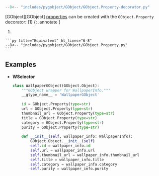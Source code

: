 ```py title="Canonical implementation" hl_lines="13 17 21"
--8<-- "includes/pygobject/GObject/GObject.Property-decorator.py"
```

[GObject][GObject] [properties](https://api.pygobject.gnome.org/GObject-2.0/class-Property.html) can be created with the `GObject.Property` decorator: (1)
{: .annotate }

1.  

    ```py title="Equivalent" hl_lines="6-8"
    --8<-- "includes/pygobject/GObject/GObject.Property.py"
    ```

## Examples

<div class="grid cards" markdown>

-   **WSelector**

    ```py title="wselector/models.py"
    class WallpaperGObject(GObject.Object):
        """GObject wrapper for WallpaperInfo."""
        __gtype_name__ = 'WallpaperGObject'
        
        id = GObject.Property(type=str)
        url = GObject.Property(type=str)
        thumbnail_url = GObject.Property(type=str)
        title = GObject.Property(type=str)
        category = GObject.Property(type=str)
        purity = GObject.Property(type=str)
        
        def __init__(self, wallpaper_info: WallpaperInfo):
            GObject.Object.__init__(self)
            self.id = wallpaper_info.id
            self.url = wallpaper_info.url
            self.thumbnail_url = wallpaper_info.thumbnail_url
            self.title = wallpaper_info.title
            self.category = wallpaper_info.category
            self.purity = wallpaper_info.purity
    ```

</div>
